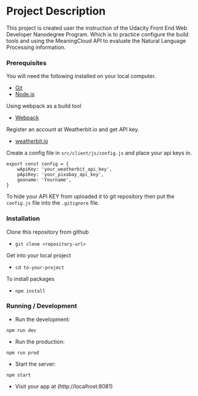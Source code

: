 # Project Description

This project is created user the instruction of the Udacity Front End Web Developer Nanodegree Program. Which is to practice configure the build tools and using the MeaningCloud API to evaluate the Natural Language Processing information.

### Prerequisites

You will need the following installed on your local computer.

- [Git](https://git-scm.com/)
- [Node.js](https://nodejs.org/en/)

Using webpack as a build tool

- [Webpack](https://webpack.js.org/)

Register an account at Weatherbit.io and get API key.

- [weatherbit.io](https://www.weatherbit.io/account/login)

Create a config file in `src/client/js/config.js` and place your api keys in.

```
export const config = {
    wApiKey: 'your_weatherbit_api_key',
    pApiKey: 'your_pixabay_api_key',
    geoname: 'Yourname',
}

```

To hide your API KEY from uploaded it to git repository then put the `config.js` file into the `.gitignore` file.

### Installation

Clone this repository from github

- `git clone <repository-url>`

Get into your local project

- `cd to-your-project`

To install packages

- `npm install`

### Running / Development

- Run the development:

`npm run dev`

- Run the production:

`npm run prod`

- Start the server:

`npm start`

- Visit your app at (http://localhost:8081)
